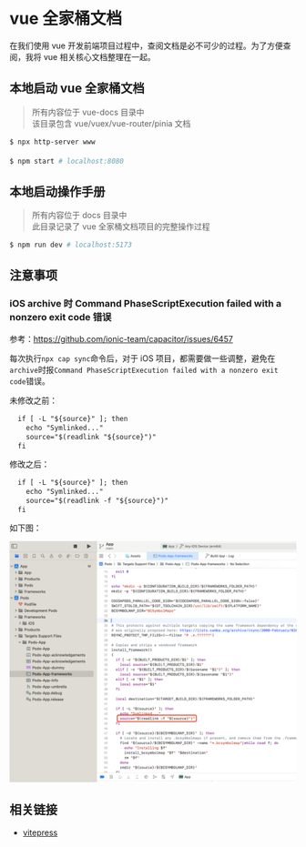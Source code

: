 # vue 全家桶文档

在我们使用 vue 开发前端项目过程中，查阅文档是必不可少的过程。为了方便查阅，我将 vue 相关核心文档整理在一起。

## 本地启动 vue 全家桶文档

> 所有内容位于 vue-docs 目录中  
> 该目录包含 vue/vuex/vue-router/pinia 文档

```bash
$ npx http-server www

$ npm start # localhost:8080
```

## 本地启动操作手册

> 所有内容位于 docs 目录中  
> 此目录记录了 vue 全家桶文档项目的完整操作过程

```bash
$ npm run dev # localhost:5173
```

## 注意事项

### iOS archive 时 Command PhaseScriptExecution failed with a nonzero exit code 错误

参考：https://github.com/ionic-team/capacitor/issues/6457

每次执行`npx cap sync`命令后，对于 iOS 项目，都需要做一些调整，避免在`archive`时报`Command PhaseScriptExecution failed with a nonzero exit code`错误。

未修改之前：

```
  if [ -L "${source}" ]; then
    echo "Symlinked..."
    source="$(readlink "${source}")"
  fi
```

修改之后：

```
  if [ -L "${source}" ]; then
    echo "Symlinked..."
    source="$(readlink -f "${source}")"
  fi
```

如下图：

![修改代码](./files/assets/xcode-error.png)

## 相关链接

- [vitepress](https://vitepress.dev/zh/)
